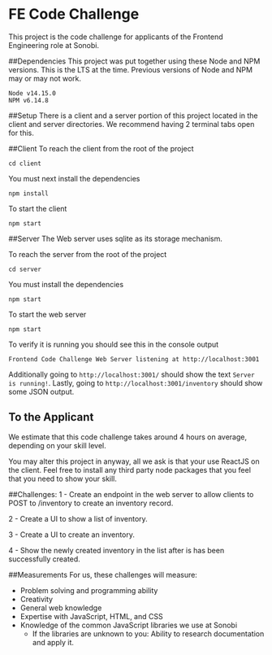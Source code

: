 # FE Code Challenge
This project is the code challenge for applicants of the Frontend Engineering role at Sonobi.

##Dependencies
This project was put together using these Node and NPM versions. This is the LTS at the time. Previous versions of Node and NPM may or may not work.
```
Node v14.15.0
NPM v6.14.8
```

##Setup
There is a client and a server portion of this project located in the client and server directories. We recommend having 2 terminal tabs open for this.

##Client
To reach the client from the root of the project

```cd client```

You must next install the dependencies

```npm install```

To start the client

```npm start```

##Server
The Web server uses sqlite as its storage mechanism.

To reach the server from the root of the project

```cd server```

You must install the dependencies

```npm start```

To start the web server

```npm start```

To verify it is running you should see this in the console output

`Frontend Code Challenge Web Server listening at http://localhost:3001
`

Additionally going to `http://localhost:3001/` should show the text `Server is running!`.
Lastly, going to `http://localhost:3001/inventory` should show some JSON output.

## To the Applicant
We estimate that this code challenge takes around 4 hours on average, depending on your skill level. 

You may alter this project in anyway, all we ask is that your use ReactJS on the client. Feel free to install any third party node packages that you feel that you need to show your skill.

##Challenges:
1 - Create an endpoint in the web server to allow clients to POST to /inventory to create an inventory record.

2 - Create a UI to show a list of inventory.

3 - Create a UI to create an inventory.

4 - Show the newly created inventory in the list after is has been successfully created.

##Measurements
For us, these challenges will measure:

- Problem solving and programming ability
- Creativity
- General web knowledge
- Expertise with JavaScript, HTML, and CSS
- Knowledge of the common JavaScript libraries we use at Sonobi
    - If the libraries are unknown to you: Ability to research documentation and apply it.



